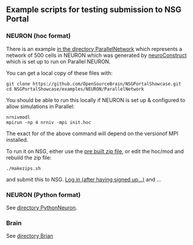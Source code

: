 ## Example scripts for testing submission to NSG Portal

### NEURON (hoc format)

There is an example [in the directory ParallelNetwork](https://github.com/OpenSourceBrain/NSGPortalShowcase/tree/master/examples/NEURON/ParallelNetwork) which represents a network of 500 cells in NEURON which was generated by [neuroConstruct](http://neuroconstruct.org/) which is set up to run on Parallel NEURON.

You can get a local copy of these files with:

    git clone https://github.com/OpenSourceBrain/NSGPortalShowcase.git
    cd NSGPortalShowcase/examples/NEURON/ParallelNetwork
    
You should be able to run this locally if NEURON is set up & configured to allow simulations in Parallel:

    nrnivmodl
    mpirun -np 4 nrniv -mpi init.hoc
    
The exact for of the above command will depend on the versionof MPI installed. 

To run it on NSG, either use the [pre built zip file](https://github.com/OpenSourceBrain/NSGPortalShowcase/blob/master/examples/NEURON/input.zip), or edit the hoc/mod and rebuild the zip file:

    ./makezips.sh
    
and submit this to NSG. [Log in (after having signed up...)](http://www.nsgportal.org/portal2/login!input.action) and ...





### NEURON (Python format)

See [directory PythonNeuron](https://github.com/OpenSourceBrain/NSGPortalShowcase/tree/master/examples/NEURON/PythonNeuron).

### Brain

See [directory Brian](https://github.com/OpenSourceBrain/NSGPortalShowcase/tree/master/examples/Brian)

